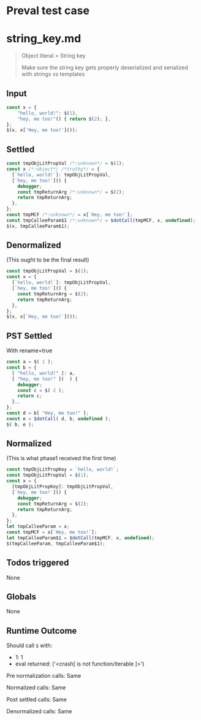 # Preval test case

# string_key.md

> Object literal > String key
>
> Make sure the string key gets properly deserialized and serialized with strings vs templates

## Input

`````js filename=intro
const x = {
    "hello, world!": $(1),
    "hey, me too!"() { return $(2); },
};
$(x, x['Hey, me too!']());
`````


## Settled


`````js filename=intro
const tmpObjLitPropVal /*:unknown*/ = $(1);
const x /*:object*/ /*truthy*/ = {
  [`hello, world!`]: tmpObjLitPropVal,
  [`hey, me too!`]() {
    debugger;
    const tmpReturnArg /*:unknown*/ = $(2);
    return tmpReturnArg;
  },
};
const tmpMCF /*:unknown*/ = x[`Hey, me too!`];
const tmpCalleeParam$1 /*:unknown*/ = $dotCall(tmpMCF, x, undefined);
$(x, tmpCalleeParam$1);
`````


## Denormalized
(This ought to be the final result)

`````js filename=intro
const tmpObjLitPropVal = $(1);
const x = {
  [`hello, world!`]: tmpObjLitPropVal,
  [`hey, me too!`]() {
    const tmpReturnArg = $(2);
    return tmpReturnArg;
  },
};
$(x, x[`Hey, me too!`]());
`````


## PST Settled
With rename=true

`````js filename=intro
const a = $( 1 );
const b = {
  [ "hello, world!" ]: a,
  [ "hey, me too!" ](  ) {
    debugger;
    const c = $( 2 );
    return c;
  },,
};
const d = b[ "Hey, me too!" ];
const e = $dotCall( d, b, undefined );
$( b, e );
`````


## Normalized
(This is what phase1 received the first time)

`````js filename=intro
const tmpObjLitPropKey = `hello, world!`;
const tmpObjLitPropVal = $(1);
const x = {
  [tmpObjLitPropKey]: tmpObjLitPropVal,
  [`hey, me too!`]() {
    debugger;
    const tmpReturnArg = $(2);
    return tmpReturnArg;
  },
};
let tmpCalleeParam = x;
const tmpMCF = x[`Hey, me too!`];
let tmpCalleeParam$1 = $dotCall(tmpMCF, x, undefined);
$(tmpCalleeParam, tmpCalleeParam$1);
`````


## Todos triggered


None


## Globals


None


## Runtime Outcome


Should call `$` with:
 - 1: 1
 - eval returned: ('<crash[ <ref> is not function/iterable ]>')

Pre normalization calls: Same

Normalized calls: Same

Post settled calls: Same

Denormalized calls: Same
